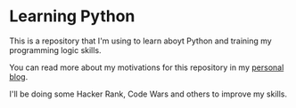 # Learning Python

This is a repository that I'm using to learn aboyt Python and training my programming logic skills.

You can read more about my motivations for this repository in my [personal blog](https://luturol.github.io/python/2019/10/18/Python-100.html).

I'll be doing some Hacker Rank, Code Wars and others to improve my skills.
